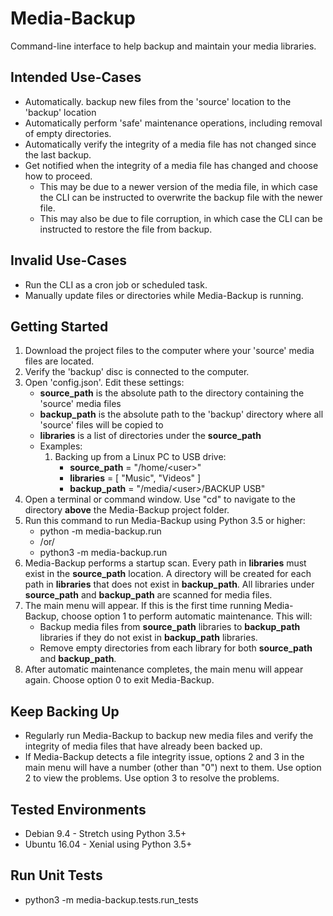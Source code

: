 # Media-Backup
Command-line interface to help backup and maintain your media libraries.

## Intended Use-Cases
* Automatically. backup new files from the 'source' location to the 'backup' location
* Automatically perform 'safe' maintenance operations, including removal of empty directories.
* Automatically verify the integrity of a media file has not changed since the last backup.
* Get notified when the integrity of a media file has changed and choose how to proceed.
    * This may be due to a newer version of the media file, in which case the CLI can be instructed to overwrite the backup file with the newer file.
    * This may also be due to file corruption, in which case the CLI can be instructed to restore the file from backup.

## Invalid Use-Cases
* Run the CLI as a cron job or scheduled task.
* Manually update files or directories while Media-Backup is running.

## Getting Started
1. Download the project files to the computer where your 'source' media files are located.
2. Verify the 'backup' disc is connected to the computer.
3. Open 'config.json'.  Edit these settings:
    * **source_path** is the absolute path to the directory containing the 'source' media files
    * **backup_path** is the absolute path to the 'backup' directory where all 'source' files will be copied to
    * **libraries** is a list of directories under the **source_path**
    * Examples:
        1. Backing up from a Linux PC to USB drive:
            * **source_path** = "/home/\<user\>"
            * **libraries** = [ "Music", "Videos" ]
            * **backup_path** = "/media/\<user\>/BACKUP USB"
4. Open a terminal or command window.  Use "cd" to navigate to the directory **above** the Media-Backup project folder.
5. Run this command to run Media-Backup using Python 3.5 or higher:
    * python -m media-backup.run
    * /or/
    * python3 -m media-backup.run
6. Media-Backup performs a startup scan.  Every path in **libraries** must exist in the **source_path** location.  A directory will be created for each path in **libraries** that does not exist in **backup_path**.  All libraries under **source_path** and **backup_path** are scanned for media files.
7. The main menu will appear.  If this is the first time running Media-Backup, choose option 1 to perform automatic maintenance.  This will:
    * Backup media files from **source_path** libraries to **backup_path** libraries if they do not exist in **backup_path** libraries.
    * Remove empty directories from each library for both **source_path** and **backup_path**.
8. After automatic maintenance completes, the main menu will appear again.  Choose option 0 to exit Media-Backup.

## Keep Backing Up
* Regularly run Media-Backup to backup new media files and verify the integrity of media files that have already been backed up.
* If Media-Backup detects a file integrity issue, options 2 and 3 in the main menu will have a number (other than "0") next to them.  Use option 2 to view the problems.  Use option 3 to resolve the problems.

## Tested Environments
* Debian 9.4 - Stretch using Python 3.5+
* Ubuntu 16.04 - Xenial using Python 3.5+

## Run Unit Tests
* python3 -m media-backup.tests.run_tests